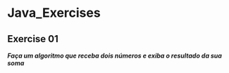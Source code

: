 # Java_Exercises
## Exercise 01
***Faça um algoritmo que receba dois números e exiba o resultado da sua soma***

